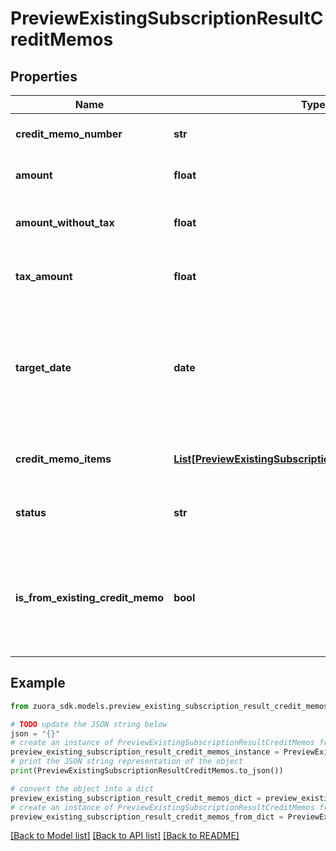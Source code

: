 # PreviewExistingSubscriptionResultCreditMemos


## Properties

Name | Type | Description | Notes
------------ | ------------- | ------------- | -------------
**credit_memo_number** | **str** | The credit memo number. | [optional] 
**amount** | **float** | Credit memo amount. | [optional] 
**amount_without_tax** | **float** | Credit memo amount minus tax. | [optional] 
**tax_amount** | **float** | The tax amount of the credit memo. | [optional] 
**target_date** | **date** | Date through which to calculate charges if a credit memo is generated, as yyyy-mm-dd. | [optional] 
**credit_memo_items** | [**List[PreviewExistingSubscriptionCreditMemoItemResult]**](PreviewExistingSubscriptionCreditMemoItemResult.md) | Container for credit memo items. | [optional] 
**status** | **str** | The status of the credit memo. | [optional] 
**is_from_existing_credit_memo** | **bool** | Indicates whether the credit memo information is from an existing credit memo. | [optional] 

## Example

```python
from zuora_sdk.models.preview_existing_subscription_result_credit_memos import PreviewExistingSubscriptionResultCreditMemos

# TODO update the JSON string below
json = "{}"
# create an instance of PreviewExistingSubscriptionResultCreditMemos from a JSON string
preview_existing_subscription_result_credit_memos_instance = PreviewExistingSubscriptionResultCreditMemos.from_json(json)
# print the JSON string representation of the object
print(PreviewExistingSubscriptionResultCreditMemos.to_json())

# convert the object into a dict
preview_existing_subscription_result_credit_memos_dict = preview_existing_subscription_result_credit_memos_instance.to_dict()
# create an instance of PreviewExistingSubscriptionResultCreditMemos from a dict
preview_existing_subscription_result_credit_memos_from_dict = PreviewExistingSubscriptionResultCreditMemos.from_dict(preview_existing_subscription_result_credit_memos_dict)
```
[[Back to Model list]](../README.md#documentation-for-models) [[Back to API list]](../README.md#documentation-for-api-endpoints) [[Back to README]](../README.md)


